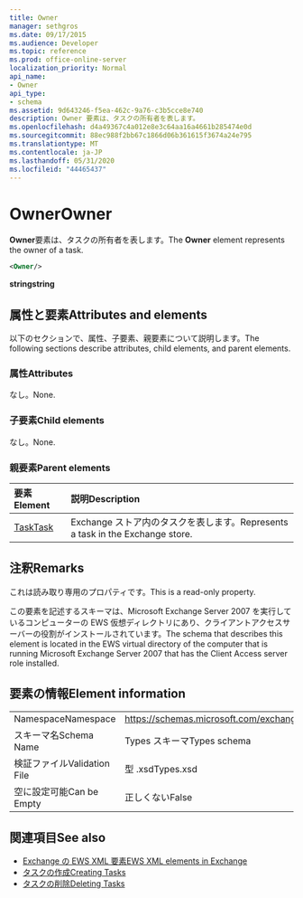 ```yaml
---
title: Owner
manager: sethgros
ms.date: 09/17/2015
ms.audience: Developer
ms.topic: reference
ms.prod: office-online-server
localization_priority: Normal
api_name:
- Owner
api_type:
- schema
ms.assetid: 9d643246-f5ea-462c-9a76-c3b5cce8e740
description: Owner 要素は、タスクの所有者を表します。
ms.openlocfilehash: d4a49367c4a012e8e3c64aa16a4661b285474e0d
ms.sourcegitcommit: 88ec988f2bb67c1866d06b361615f3674a24e795
ms.translationtype: MT
ms.contentlocale: ja-JP
ms.lasthandoff: 05/31/2020
ms.locfileid: "44465437"
---
```

# <a name="owner"></a><span data-ttu-id="074ca-103">Owner</span><span class="sxs-lookup"><span data-stu-id="074ca-103">Owner</span></span>

<span data-ttu-id="074ca-104">**Owner**要素は、タスクの所有者を表します。</span><span class="sxs-lookup"><span data-stu-id="074ca-104">The **Owner** element represents the owner of a task.</span></span> 
  
```xml
<Owner/>
```

<span data-ttu-id="074ca-105">**string**</span><span class="sxs-lookup"><span data-stu-id="074ca-105">**string**</span></span>

## <a name="attributes-and-elements"></a><span data-ttu-id="074ca-106">属性と要素</span><span class="sxs-lookup"><span data-stu-id="074ca-106">Attributes and elements</span></span>

<span data-ttu-id="074ca-107">以下のセクションで、属性、子要素、親要素について説明します。</span><span class="sxs-lookup"><span data-stu-id="074ca-107">The following sections describe attributes, child elements, and parent elements.</span></span>
  
### <a name="attributes"></a><span data-ttu-id="074ca-108">属性</span><span class="sxs-lookup"><span data-stu-id="074ca-108">Attributes</span></span>

<span data-ttu-id="074ca-109">なし。</span><span class="sxs-lookup"><span data-stu-id="074ca-109">None.</span></span>
  
### <a name="child-elements"></a><span data-ttu-id="074ca-110">子要素</span><span class="sxs-lookup"><span data-stu-id="074ca-110">Child elements</span></span>

<span data-ttu-id="074ca-111">なし。</span><span class="sxs-lookup"><span data-stu-id="074ca-111">None.</span></span>
  
### <a name="parent-elements"></a><span data-ttu-id="074ca-112">親要素</span><span class="sxs-lookup"><span data-stu-id="074ca-112">Parent elements</span></span>

|<span data-ttu-id="074ca-113">**要素**</span><span class="sxs-lookup"><span data-stu-id="074ca-113">**Element**</span></span>|<span data-ttu-id="074ca-114">**説明**</span><span class="sxs-lookup"><span data-stu-id="074ca-114">**Description**</span></span>|
|:-----|:-----|
|[<span data-ttu-id="074ca-115">Task</span><span class="sxs-lookup"><span data-stu-id="074ca-115">Task</span></span>](task.md) <br/> |<span data-ttu-id="074ca-116">Exchange ストア内のタスクを表します。</span><span class="sxs-lookup"><span data-stu-id="074ca-116">Represents a task in the Exchange store.</span></span>  <br/> |
   
## <a name="remarks"></a><span data-ttu-id="074ca-117">注釈</span><span class="sxs-lookup"><span data-stu-id="074ca-117">Remarks</span></span>

<span data-ttu-id="074ca-118">これは読み取り専用のプロパティです。</span><span class="sxs-lookup"><span data-stu-id="074ca-118">This is a read-only property.</span></span>
  
<span data-ttu-id="074ca-119">この要素を記述するスキーマは、Microsoft Exchange Server 2007 を実行しているコンピューターの EWS 仮想ディレクトリにあり、クライアントアクセスサーバーの役割がインストールされています。</span><span class="sxs-lookup"><span data-stu-id="074ca-119">The schema that describes this element is located in the EWS virtual directory of the computer that is running Microsoft Exchange Server 2007 that has the Client Access server role installed.</span></span>
  
## <a name="element-information"></a><span data-ttu-id="074ca-120">要素の情報</span><span class="sxs-lookup"><span data-stu-id="074ca-120">Element information</span></span>

|||
|:-----|:-----|
|<span data-ttu-id="074ca-121">Namespace</span><span class="sxs-lookup"><span data-stu-id="074ca-121">Namespace</span></span>  <br/> |https://schemas.microsoft.com/exchange/services/2006/types  <br/> |
|<span data-ttu-id="074ca-122">スキーマ名</span><span class="sxs-lookup"><span data-stu-id="074ca-122">Schema Name</span></span>  <br/> |<span data-ttu-id="074ca-123">Types スキーマ</span><span class="sxs-lookup"><span data-stu-id="074ca-123">Types schema</span></span>  <br/> |
|<span data-ttu-id="074ca-124">検証ファイル</span><span class="sxs-lookup"><span data-stu-id="074ca-124">Validation File</span></span>  <br/> |<span data-ttu-id="074ca-125">型 .xsd</span><span class="sxs-lookup"><span data-stu-id="074ca-125">Types.xsd</span></span>  <br/> |
|<span data-ttu-id="074ca-126">空に設定可能</span><span class="sxs-lookup"><span data-stu-id="074ca-126">Can be Empty</span></span>  <br/> |<span data-ttu-id="074ca-127">正しくない</span><span class="sxs-lookup"><span data-stu-id="074ca-127">False</span></span>  <br/> |
   
## <a name="see-also"></a><span data-ttu-id="074ca-128">関連項目</span><span class="sxs-lookup"><span data-stu-id="074ca-128">See also</span></span>

- [<span data-ttu-id="074ca-129">Exchange の EWS XML 要素</span><span class="sxs-lookup"><span data-stu-id="074ca-129">EWS XML elements in Exchange</span></span>](ews-xml-elements-in-exchange.md)
- [<span data-ttu-id="074ca-130">タスクの作成</span><span class="sxs-lookup"><span data-stu-id="074ca-130">Creating Tasks</span></span>](https://msdn.microsoft.com/library/0ef97334-e8a0-4f67-a23a-dd9e2bbad49f%28Office.15%29.aspx) 
- [<span data-ttu-id="074ca-131">タスクの削除</span><span class="sxs-lookup"><span data-stu-id="074ca-131">Deleting Tasks</span></span>](https://msdn.microsoft.com/library/a3d7e25f-8a35-4901-b1d9-d31f418ab340%28Office.15%29.aspx)


